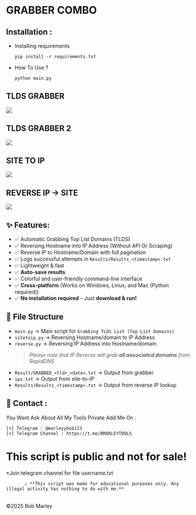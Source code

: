 # GRABBER COMBO

Installation : 
------

 - Installing requirements
   
       pip install -r requirements.txt
    
 - How To Use ?
   
       python main.py

<h2>TLDS GRABBER</h2>
<img src="https://i.imgur.com/GfUw1Qd.png" style="max-width:100%;">

<h2>TLDS GRABBER 2</h2>
<img src="https://i.imgur.com/i0oqoFL.png" style="max-width:100%;">

<h2>SITE TO IP</h2>
<img src="https://i.imgur.com/TCAi09n.png" style="max-width:100%;">

<h2>REVERSE IP -> SITE</h2>
<img src="https://i.imgur.com/cYzqaa2.png" style="max-width:100%;">

## ✨ Features:
- ✅ Automatic Grabbing Top List Domains (TLDS)
- ✅ Reversing Hostname into IP Address (Without API Or Scraping)
- ✅ Reverse IP to Hostname/Domain with full pagination
- ✅ Logs successful attempts in `Results/Results_<timestamp>.txt`
- ✅ Lightweight & fast
- ✅ **Auto-save results**
- ✅ Colorful and user-friendly command-line interface
- ✅ **Cross-platform** (Works on Windows, Linux, and Mac (Python required))
- ✅ **No installation required** – Just **download & run!**

## 📂 File Structure
- `main.py` → Main script for `Grabbing TLDS List (Top List Domains)`
- `sitetoip.py` → Reversing Hostname/domain to IP Address
- `reverse.py` → Reversing IP Address into Hostname/domain  
  > *Please note that IP Reverse will grab **all associated domains** from RapidDNS*
- `Result/GRABBED_<tld>_<date>.txt` → Output from grabber
- `ips.txt` → Output from site-to-IP
- `Results/Results_<timestamp>.txt` → Output from reverse IP lookup

📧 Contact :
------
You Want Ask About All My Tools Private Add Me On : 
```
[+] Telegram : @marleyybob123
[+] Telegram Channel : https://t.me/BMARLEYTOOLS
```
# This script is public and not for sale!

*Join telegram channel for file username.txt

           ⚠️ **This script was made for educational purposes only. Any illegal activity has nothing to do with me.**

<br>©2025 Bob Marley
